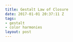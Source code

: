 ```yaml
---
title: Gestalt Law of Closure
date: 2017-01-01 20:37:11 Z
tags:
- gestalt
- color harmonies
layout: post
---
```


